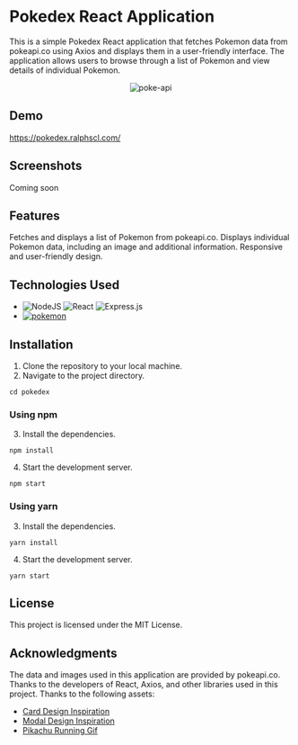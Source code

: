 # Pokedex React Application
This is a simple Pokedex React application that fetches Pokemon data from pokeapi.co using Axios and displays them in a user-friendly interface. The application allows users to browse through a list of Pokemon and view details of individual Pokemon.

<p align="center">
  <img src="https://github.com/ralphscl/pokedex/blob/main/src/assets/pokeapi.png" alt="poke-api"/>
</p>


## Demo
https://pokedex.ralphscl.com/

## Screenshots
Coming soon

## Features
Fetches and displays a list of Pokemon from pokeapi.co.
Displays individual Pokemon data, including an image and additional information.
Responsive and user-friendly design.

## Technologies Used
* ![NodeJS](https://img.shields.io/badge/node.js-6DA55F?style=for-the-badge&logo=node.js&logoColor=white) ![React](https://img.shields.io/badge/react-%2320232a.svg?style=for-the-badge&logo=react&logoColor=%2361DAFB) ![Express.js](https://img.shields.io/badge/express.js-%23404d59.svg?style=for-the-badge&logo=express&logoColor=%2361DAFB)
* <a href='https://github.com/shivamkapasia0' target="_blank"><img alt='pokemon' src='https://img.shields.io/badge/pokeapi-100000?style=for-the-badge&logo=pokemon&logoColor=DDC618&labelColor=3466af&color=3466af'/></a>

## Installation
1. Clone the repository to your local machine.
2. Navigate to the project directory.
```
cd pokedex
```

### Using npm
3. Install the dependencies.
```
npm install
```
4. Start the development server.
```
npm start
```

### Using yarn
3. Install the dependencies.
```
yarn install
```
4. Start the development server.
```
yarn start
```

## License
This project is licensed under the MIT License.

## Acknowledgments
The data and images used in this application are provided by pokeapi.co.
Thanks to the developers of React, Axios, and other libraries used in this project.
Thanks to the following assets:
* [Card Design Inspiration](https://www.behance.net/gallery/104011053/Pokdex "Mauro Wernly")
* [Modal Design Inspiration](https://dribbble.com/shots/5056538-Pokedex-page "William Krieg")
* [Pikachu Running Gif](https://tenor.com/view/pikachu-running-run-run-away-gif-13709403 "68000358") 
